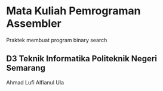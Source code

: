 
# Mata Kuliah Pemrograman Assembler

Praktek membuat program binary search

## D3 Teknik Informatika Politeknik Negeri Semarang

Ahmad Lufi Alfianul Ula
